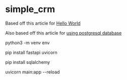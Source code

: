# simple_crm

Based off this article for [Hello World](https://www.slingacademy.com/article/write-your-first-backend-api-with-fastapi-hello-world/)

Also based off this article for [using postgresql database](https://mattermost.com/blog/building-a-crud-fastapi-app-with-sqlalchemy/)


python3 -m venv env

pip install fastapi uvicorn 

pip install sqlalchemy

uvicorn main:app --reload
